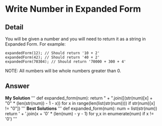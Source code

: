# Write Number in Expanded Form
## Detail
You will be given a number and you will need to return it as a string in Expanded Form. For example:
```
expandedForm(12); // Should return '10 + 2'
expandedForm(42); // Should return '40 + 2'
expandedForm(70304); // Should return '70000 + 300 + 4'
```
NOTE: All numbers will be whole numbers greater than 0.

## Answer
**My Solution**
'''
def expanded_form(num):
    return " + ".join([(str(num)[x] + "0" * (len(str(num)) - 1 - x)) for x in range(len(list(str(num)))) if str(num)[x] != "0"])
'''
**Best Solutions**
'''
def expanded_form(num):
    num = list(str(num))
    return ' + '.join(x + '0' * (len(num) - y - 1) for y,x in enumerate(num) if x != '0')
'''